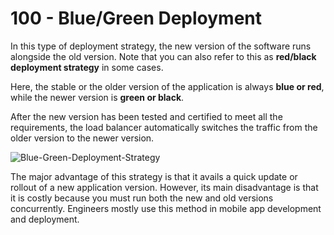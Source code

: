 # 100 - Blue/Green Deployment

In this type of deployment strategy, the new version of the software runs alongside the old version. Note that you can also refer to this as **red/black deployment strategy** in some cases.

Here, the stable or the older version of the application is always **blue or red**, while the newer version is **green or black**.

After the new version has been tested and certified to meet all the requirements, the load balancer automatically switches the traffic from the older version to the newer version.

![Blue-Green-Deployment-Strategy](https://user-images.githubusercontent.com/1499433/177112882-eb503542-48f9-4419-b54a-c2d2f5a5b956.png)

The major advantage of this strategy is that it avails a quick update or rollout of a new application version. However, its main disadvantage is that it is costly because you must run both the new and old versions concurrently. Engineers mostly use this method in mobile app development and deployment.
